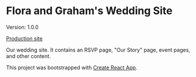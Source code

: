 # Flora and Graham's Wedding Site

Version: 1.0.0

[Production site](https://flora-and-grahams-wedding.grahamnessler.now.sh/)

Our wedding site. It contains an RSVP page, "Our Story" page, event pages, and other content.

This project was bootstrapped with [Create React App](https://github.com/facebook/create-react-app).
